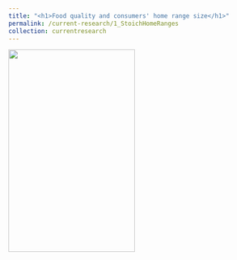 ```yaml
---
title: "<h1>Food quality and consumers' home range size</h1>"
permalink: /current-research/1_StoichHomeRanges
collection: currentresearch
---
```


<img src="" alt="" style = "width:250px;height:400px;margin-right:15px;float:left">
